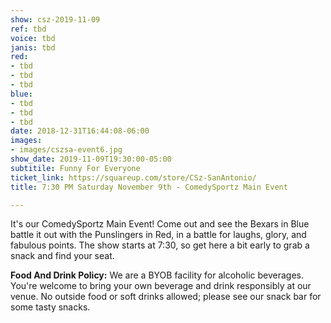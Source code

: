 ```yaml
---
show: csz-2019-11-09
ref: tbd
voice: tbd
janis: tbd
red:
- tbd
- tbd
- tbd
blue:
- tbd
- tbd
- tbd
date: 2018-12-31T16:44:08-06:00
images:
- images/cszsa-event6.jpg
show_date: 2019-11-09T19:30:00-05:00
subtitile: Funny For Everyone
ticket_link: https://squareup.com/store/CSz-SanAntonio/
title: 7:30 PM Saturday November 9th - ComedySportz Main Event

---
```

It's our ComedySportz Main Event! Come out and see the Bexars in Blue battle it out with the Punslingers in Red, in a battle for laughs, glory, and fabulous points. The show starts at 7:30, so get here a bit early to grab a snack and find your seat.

**Food And Drink Policy:** We are a BYOB facility for alcoholic beverages. You're welcome to bring your own beverage and drink responsibly at our venue. No outside food or soft drinks allowed; please see our snack bar for some tasty snacks.
